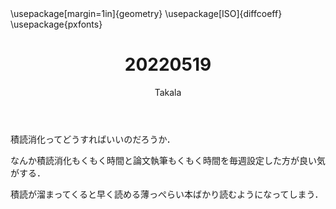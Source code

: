 ﻿---
title: 20220519
yesterday: 20220518
tomorrow: 20220520
days: 874
author: Takala
header-includes:
  - \usepackage[margin=1in]{geometry}
  - \usepackage[ISO]{diffcoeff}
  - \usepackage{pxfonts}
---




積読消化ってどうすればいいのだろうか．


なんか積読消化もくもく時間と論文執筆もくもく時間を毎週設定した方が良い気がする．


積読が溜まってくると早く読める薄っぺらい本ばかり読むようになってしまう．

